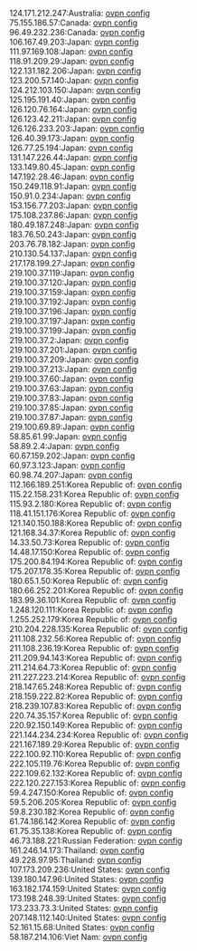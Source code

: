 124.171.212.247:Australia: [ovpn config](vpn/124_171_212_247.ovpn)  
75.155.186.57:Canada: [ovpn config](vpn/75_155_186_57.ovpn)  
96.49.232.236:Canada: [ovpn config](vpn/96_49_232_236.ovpn)  
106.167.49.203:Japan: [ovpn config](vpn/106_167_49_203.ovpn)  
111.97.169.108:Japan: [ovpn config](vpn/111_97_169_108.ovpn)  
118.91.209.29:Japan: [ovpn config](vpn/118_91_209_29.ovpn)  
122.131.182.206:Japan: [ovpn config](vpn/122_131_182_206.ovpn)  
123.200.57.140:Japan: [ovpn config](vpn/123_200_57_140.ovpn)  
124.212.103.150:Japan: [ovpn config](vpn/124_212_103_150.ovpn)  
125.195.191.40:Japan: [ovpn config](vpn/125_195_191_40.ovpn)  
126.120.76.164:Japan: [ovpn config](vpn/126_120_76_164.ovpn)  
126.123.42.211:Japan: [ovpn config](vpn/126_123_42_211.ovpn)  
126.126.233.203:Japan: [ovpn config](vpn/126_126_233_203.ovpn)  
126.40.39.173:Japan: [ovpn config](vpn/126_40_39_173.ovpn)  
126.77.25.194:Japan: [ovpn config](vpn/126_77_25_194.ovpn)  
131.147.226.44:Japan: [ovpn config](vpn/131_147_226_44.ovpn)  
133.149.80.45:Japan: [ovpn config](vpn/133_149_80_45.ovpn)  
147.192.28.46:Japan: [ovpn config](vpn/147_192_28_46.ovpn)  
150.249.118.91:Japan: [ovpn config](vpn/150_249_118_91.ovpn)  
150.91.0.234:Japan: [ovpn config](vpn/150_91_0_234.ovpn)  
153.156.77.203:Japan: [ovpn config](vpn/153_156_77_203.ovpn)  
175.108.237.86:Japan: [ovpn config](vpn/175_108_237_86.ovpn)  
180.49.187.248:Japan: [ovpn config](vpn/180_49_187_248.ovpn)  
183.76.50.243:Japan: [ovpn config](vpn/183_76_50_243.ovpn)  
203.76.78.182:Japan: [ovpn config](vpn/203_76_78_182.ovpn)  
210.130.54.137:Japan: [ovpn config](vpn/210_130_54_137.ovpn)  
217.178.199.27:Japan: [ovpn config](vpn/217_178_199_27.ovpn)  
219.100.37.119:Japan: [ovpn config](vpn/219_100_37_119.ovpn)  
219.100.37.120:Japan: [ovpn config](vpn/219_100_37_120.ovpn)  
219.100.37.159:Japan: [ovpn config](vpn/219_100_37_159.ovpn)  
219.100.37.192:Japan: [ovpn config](vpn/219_100_37_192.ovpn)  
219.100.37.196:Japan: [ovpn config](vpn/219_100_37_196.ovpn)  
219.100.37.197:Japan: [ovpn config](vpn/219_100_37_197.ovpn)  
219.100.37.199:Japan: [ovpn config](vpn/219_100_37_199.ovpn)  
219.100.37.2:Japan: [ovpn config](vpn/219_100_37_2.ovpn)  
219.100.37.201:Japan: [ovpn config](vpn/219_100_37_201.ovpn)  
219.100.37.209:Japan: [ovpn config](vpn/219_100_37_209.ovpn)  
219.100.37.213:Japan: [ovpn config](vpn/219_100_37_213.ovpn)  
219.100.37.60:Japan: [ovpn config](vpn/219_100_37_60.ovpn)  
219.100.37.63:Japan: [ovpn config](vpn/219_100_37_63.ovpn)  
219.100.37.83:Japan: [ovpn config](vpn/219_100_37_83.ovpn)  
219.100.37.85:Japan: [ovpn config](vpn/219_100_37_85.ovpn)  
219.100.37.87:Japan: [ovpn config](vpn/219_100_37_87.ovpn)  
219.100.69.89:Japan: [ovpn config](vpn/219_100_69_89.ovpn)  
58.85.61.99:Japan: [ovpn config](vpn/58_85_61_99.ovpn)  
58.89.2.4:Japan: [ovpn config](vpn/58_89_2_4.ovpn)  
60.67.159.202:Japan: [ovpn config](vpn/60_67_159_202.ovpn)  
60.97.3.123:Japan: [ovpn config](vpn/60_97_3_123.ovpn)  
60.98.74.207:Japan: [ovpn config](vpn/60_98_74_207.ovpn)  
112.166.189.251:Korea Republic of: [ovpn config](vpn/112_166_189_251.ovpn)  
115.22.158.231:Korea Republic of: [ovpn config](vpn/115_22_158_231.ovpn)  
115.93.2.180:Korea Republic of: [ovpn config](vpn/115_93_2_180.ovpn)  
118.41.151.176:Korea Republic of: [ovpn config](vpn/118_41_151_176.ovpn)  
121.140.150.188:Korea Republic of: [ovpn config](vpn/121_140_150_188.ovpn)  
121.168.34.37:Korea Republic of: [ovpn config](vpn/121_168_34_37.ovpn)  
14.33.50.73:Korea Republic of: [ovpn config](vpn/14_33_50_73.ovpn)  
14.48.17.150:Korea Republic of: [ovpn config](vpn/14_48_17_150.ovpn)  
175.200.84.194:Korea Republic of: [ovpn config](vpn/175_200_84_194.ovpn)  
175.207.178.35:Korea Republic of: [ovpn config](vpn/175_207_178_35.ovpn)  
180.65.1.50:Korea Republic of: [ovpn config](vpn/180_65_1_50.ovpn)  
180.66.252.201:Korea Republic of: [ovpn config](vpn/180_66_252_201.ovpn)  
183.99.36.101:Korea Republic of: [ovpn config](vpn/183_99_36_101.ovpn)  
1.248.120.111:Korea Republic of: [ovpn config](vpn/1_248_120_111.ovpn)  
1.255.252.179:Korea Republic of: [ovpn config](vpn/1_255_252_179.ovpn)  
210.204.228.135:Korea Republic of: [ovpn config](vpn/210_204_228_135.ovpn)  
211.108.232.56:Korea Republic of: [ovpn config](vpn/211_108_232_56.ovpn)  
211.108.236.19:Korea Republic of: [ovpn config](vpn/211_108_236_19.ovpn)  
211.209.94.143:Korea Republic of: [ovpn config](vpn/211_209_94_143.ovpn)  
211.214.64.73:Korea Republic of: [ovpn config](vpn/211_214_64_73.ovpn)  
211.227.223.214:Korea Republic of: [ovpn config](vpn/211_227_223_214.ovpn)  
218.147.65.248:Korea Republic of: [ovpn config](vpn/218_147_65_248.ovpn)  
218.159.222.82:Korea Republic of: [ovpn config](vpn/218_159_222_82.ovpn)  
218.239.107.83:Korea Republic of: [ovpn config](vpn/218_239_107_83.ovpn)  
220.74.35.157:Korea Republic of: [ovpn config](vpn/220_74_35_157.ovpn)  
220.92.150.149:Korea Republic of: [ovpn config](vpn/220_92_150_149.ovpn)  
221.144.234.234:Korea Republic of: [ovpn config](vpn/221_144_234_234.ovpn)  
221.167.189.29:Korea Republic of: [ovpn config](vpn/221_167_189_29.ovpn)  
222.100.92.110:Korea Republic of: [ovpn config](vpn/222_100_92_110.ovpn)  
222.105.119.76:Korea Republic of: [ovpn config](vpn/222_105_119_76.ovpn)  
222.109.62.132:Korea Republic of: [ovpn config](vpn/222_109_62_132.ovpn)  
222.120.227.153:Korea Republic of: [ovpn config](vpn/222_120_227_153.ovpn)  
59.4.247.150:Korea Republic of: [ovpn config](vpn/59_4_247_150.ovpn)  
59.5.206.205:Korea Republic of: [ovpn config](vpn/59_5_206_205.ovpn)  
59.8.230.182:Korea Republic of: [ovpn config](vpn/59_8_230_182.ovpn)  
61.74.186.142:Korea Republic of: [ovpn config](vpn/61_74_186_142.ovpn)  
61.75.35.138:Korea Republic of: [ovpn config](vpn/61_75_35_138.ovpn)  
46.73.188.221:Russian Federation: [ovpn config](vpn/46_73_188_221.ovpn)  
161.246.14.173:Thailand: [ovpn config](vpn/161_246_14_173.ovpn)  
49.228.97.95:Thailand: [ovpn config](vpn/49_228_97_95.ovpn)  
107.173.209.236:United States: [ovpn config](vpn/107_173_209_236.ovpn)  
139.180.147.96:United States: [ovpn config](vpn/139_180_147_96.ovpn)  
163.182.174.159:United States: [ovpn config](vpn/163_182_174_159.ovpn)  
173.198.248.39:United States: [ovpn config](vpn/173_198_248_39.ovpn)  
173.233.73.3:United States: [ovpn config](vpn/173_233_73_3.ovpn)  
207.148.112.140:United States: [ovpn config](vpn/207_148_112_140.ovpn)  
52.161.15.68:United States: [ovpn config](vpn/52_161_15_68.ovpn)  
58.187.214.106:Viet Nam: [ovpn config](vpn/58_187_214_106.ovpn)  
